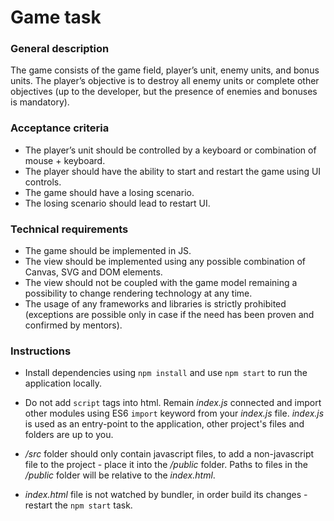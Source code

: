 # Game task

### General description

The game consists of the game field, player’s unit, enemy units, and bonus units. The player’s objective is to destroy all enemy units or complete other objectives (up to the developer, but the presence of enemies and bonuses is mandatory).

### Acceptance criteria

* The player’s unit should be controlled by a keyboard or combination of mouse + keyboard.
* The player should have the ability to start and restart the game using UI controls.
* The game should have a losing scenario. 
* The losing scenario should lead to restart UI.

### Technical requirements

* The game should be implemented in JS.
* The view should be implemented using any possible combination of Canvas, SVG and DOM elements.
* The view should not be coupled with the game model remaining a possibility to change rendering technology at any time.
* The usage of any frameworks and libraries is strictly prohibited (exceptions are possible only in case if the need has been proven and confirmed by mentors).

### Instructions

*  Install dependencies using ``npm install`` and use `` npm start `` to run the application locally.

* Do not add ``script`` tags into html. Remain _index.js_ connected and import other modules using ES6 ``import`` keyword from your _index.js_ file.
_index.js_ is used as an entry-point to the application, other project's files and folders are up to you.

* _/src_ folder should only contain javascript files, to add a non-javascript file to the project - place it into the _/public_ folder. Paths to files in the _/public_ folder will be relative to the _index.html_.

* _index.html_ file is not watched by bundler, in order build its changes - restart the ``npm start`` task. 